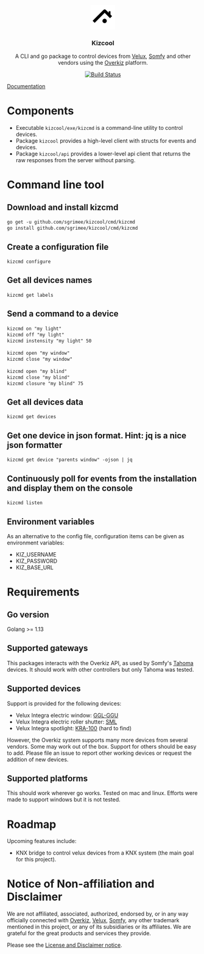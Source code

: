 <p align="center">
  <img src="doc/homey.svg" alt="logo" width="64"/>
  <h3 align="center">Kizcool</h3>
  <p align="center">A CLI and go package to control devices from <a href="https://www.velux.com/">Velux</a>, <a href="https://www.somfy.com/">Somfy</a> and other vendors using the <a href="https://www.overkiz.com/">Overkiz</a> platform.<p>
  <p align="center"><a href="https://circleci.com/gh/sgrimee/kizcool"><img src="https://circleci.com/gh/sgrimee/kizcool.svg?style=shield" alt="Build Status"></a></p>
</p>

[Documentation](https://godoc.org/github.com/sgrimee/kizcool)

# Components

- Executable `kizcool/exe/kizcmd` is a command-line utility to control devices.
- Package `kizcool` provides a high-level client with structs for events and devices.
- Package `kizcool/api` provides a lower-level api client that returns the raw responses from the server without parsing.

# Command line tool

## Download and install kizcmd

```
go get -u github.com/sgrimee/kizcool/cmd/kizcmd
go install github.com/sgrimee/kizcool/cmd/kizcmd
```

## Create a configuration file

```
kizcmd configure
```

## Get all devices names

```
kizcmd get labels
```

## Send a command to a device

```
kizcmd on "my light"
kizcmd off "my light"
kizcmd instensity "my light" 50

kizcmd open "my window"
kizcmd close "my window"

kizcmd open "my blind"
kizcmd close "my blind"
kizcmd closure "my blind" 75
```

## Get all devices data

```
kizcmd get devices
```

## Get one device in json format. Hint: jq is a nice json formatter

```
kizcmd get device "parents window" -ojson | jq
```

## Continuously poll for events from the installation and display them on the console

```
kizcmd listen
```

## Environment variables
As an alternative to the config file, configuration items can be given as environment variables:
- KIZ_USERNAME
- KIZ_PASSWORD
- KIZ_BASE_URL

# Requirements

## Go version

Golang >= 1.13

## Supported gateways

This packages interacts with the Overkiz API, as used by Somfy's [Tahoma](https://shop.somfy.co.uk/tahoma) devices. It should work with other controllers but only Tahoma was tested.

## Supported devices

Support is provided for the following devices:
- Velux Integra electric window: [GGL-GGU](https://roofwindows.veluxshop.co.uk/roof-windows/automated)
- Velux Integra electric roller shutter: [SML](https://www.veluxblindsdirect.co.uk/product/velux-blinds/roller-shutters)
- Velux Integra spotlight: [KRA-100](https://www.amazon.fr/VELUX-integra-fen%C3%AAtre-%C3%A9clairage-kRA-100/dp/B00N33FKGA) (hard to find)

However, the Overkiz system supports many more devices from several vendors. Some may work out of the box. Support for others should be easy to add. Please file an issue to report other working devices or request the addition of new devices.

## Supported platforms

This should work wherever go works. Tested on mac and linux. Efforts were made to support windows but it is not tested.

# Roadmap

Upcoming features include:
- KNX bridge to control velux devices from a KNX system (the main goal for this project).

# Notice of Non-affiliation and Disclaimer

We are not affiliated, associated, authorized, endorsed by, or in any way officially connected with [Overkiz](https://www.overkiz.com/), [Velux](https://www.velux.com/), [Somfy](https://www.somfy.com/), any other trademark mentioned in this project, or any of its subsidiaries or its affiliates. We are grateful for the great products and services they provide.

Please see the [License and Disclaimer notice](LICENSE).
